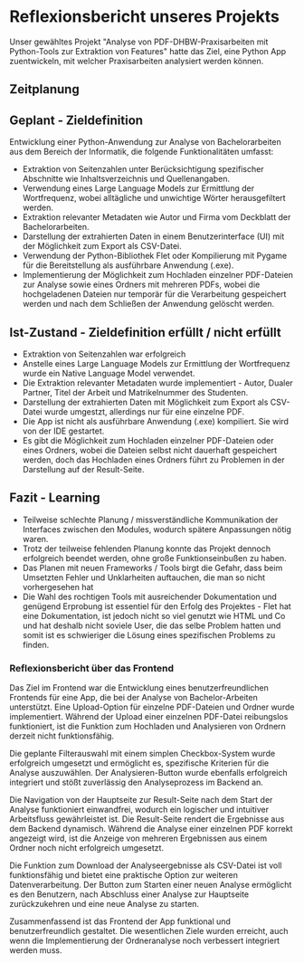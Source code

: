 # Reflexionsbericht unseres Projekts

Unser gewähltes Projekt "Analyse von PDF-DHBW-Praxisarbeiten mit Python-Tools zur Extraktion von Features" hatte das Ziel, eine Python App zuentwickeln, mit welcher Praxisarbeiten analysiert werden können.

## Zeitplanung




## Geplant - Zieldefinition

Entwicklung einer Python-Anwendung zur Analyse von Bachelorarbeiten aus dem Bereich der Informatik, die folgende Funktionalitäten umfasst:

- Extraktion von Seitenzahlen unter Berücksichtigung spezifischer Abschnitte wie Inhaltsverzeichnis und Quellenangaben.
- Verwendung eines Large Language Models zur Ermittlung der Wortfrequenz, wobei alltägliche und unwichtige Wörter herausgefiltert werden.
- Extraktion relevanter Metadaten wie Autor und Firma vom Deckblatt der Bachelorarbeiten.
- Darstellung der extrahierten Daten in einem Benutzerinterface (UI) mit der Möglichkeit zum Export als CSV-Datei.
- Verwendung der Python-Bibliothek Flet oder Kompilierung mit Pygame für die Bereitstellung als ausführbare Anwendung (.exe).
- Implementierung der Möglichkeit zum Hochladen einzelner PDF-Dateien zur Analyse sowie eines Ordners mit mehreren PDFs, wobei die hochgeladenen Dateien nur temporär für die Verarbeitung gespeichert werden und nach dem Schließen der Anwendung gelöscht werden.

## Ist-Zustand - Zieldefinition erfüllt / nicht erfüllt

- Extraktion von Seitenzahlen war erfolgreich
- Anstelle eines Large Language Models zur Ermittlung der Wortfrequenz wurde ein Native Language Model verwendet.
- Die Extraktion relevanter Metadaten wurde implementiert - Autor, Dualer Partner, Titel der Arbeit und Matrikelnummer des Studenten.
- Darstellung der extrahierten Daten mit Möglichkeit zum Export als CSV-Datei wurde umgestzt, allerdings nur für eine einzelne PDF.
- Die App ist nicht als ausführbare Anwendung (.exe) kompiliert. Sie wird von der IDE gestartet.
- Es gibt die Möglichkeit zum Hochladen einzelner PDF-Dateien oder eines Ordners, wobei die Dateien selbst nicht dauerhaft gespeichert werden, doch das Hochladen eines Ordners führt zu Problemen in der Darstellung auf der Result-Seite. 


## Fazit - Learning

- Teilweise schlechte Planung / missverständliche Kommunikation der Interfaces zwischen den Modules, wodurch spätere Anpassungen nötig waren.
- Trotz der teilweise fehlenden Planung konnte das Projekt dennoch erfolgreich beendet werden, ohne große Funktionseinbußen zu haben.
- Das Planen mit neuen Frameworks / Tools birgt die Gefahr, dass beim Umsetzten Fehler und Unklarheiten auftauchen, die man so nicht vorhergesehen hat
- Die Wahl des rochtigen Tools mit ausreichender Dokumentation und genügend Erprobung ist essentiel für den Erfolg des Projektes - Flet hat eine Dokumentation, ist jedoch nicht so viel genutzt wie HTML und Co und hat deshalb nicht soviele User, die das selbe Problem hatten und somit ist es schwieriger die Lösung eines spezifischen Problems zu finden.






### Reflexionsbericht über das Frontend

Das Ziel im Frontend war die Entwicklung eines benutzerfreundlichen Frontends für eine App, die bei der Analyse von Bachelor-Arbeiten unterstützt. Eine Upload-Option für einzelne PDF-Dateien und Ordner wurde implementiert. Während der Upload einer einzelnen PDF-Datei reibungslos funktioniert, ist die Funktion zum Hochladen und Analysieren von Ordnern derzeit nicht funktionsfähig. 

Die geplante Filterauswahl mit einem simplen Checkbox-System wurde erfolgreich umgesetzt und ermöglicht es, spezifische Kriterien für die Analyse auszuwählen. Der Analysieren-Button wurde ebenfalls erfolgreich integriert und stößt zuverlässig den Analyseprozess im Backend an. 

Die Navigation von der Hauptseite zur Result-Seite nach dem Start der Analyse funktioniert einwandfrei, wodurch ein logischer und intuitiver Arbeitsfluss gewährleistet ist. Die Result-Seite rendert die Ergebnisse aus dem Backend dynamisch. Während die Analyse einer einzelnen PDF korrekt angezeigt wird, ist die Anzeige von mehreren Ergebnissen aus einem Ordner noch nicht erfolgreich umgesetzt. 

Die Funktion zum Download der Analyseergebnisse als CSV-Datei ist voll funktionsfähig und bietet eine praktische Option zur weiteren Datenverarbeitung. Der Button zum Starten einer neuen Analyse ermöglicht es den Benutzern, nach Abschluss einer Analyse zur Hauptseite zurückzukehren und eine neue Analyse zu starten.

Zusammenfassend ist das Frontend der App funktional und benutzerfreundlich gestaltet. Die wesentlichen Ziele wurden erreicht, auch wenn die Implementierung der Ordneranalyse noch verbessert integriert werden muss.